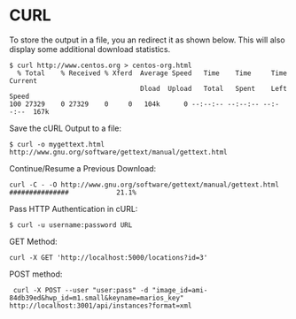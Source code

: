 # CURL

To store the output in a file, you an redirect it as shown below. This will also display some additional download statistics.

```
$ curl http://www.centos.org > centos-org.html
  % Total    % Received % Xferd  Average Speed   Time    Time     Time  Current
                                 Dload  Upload   Total   Spent    Left  Speed
100 27329    0 27329    0     0   104k      0 --:--:-- --:--:-- --:--:--  167k
```

Save the cURL Output to a file:

```
$ curl -o mygettext.html http://www.gnu.org/software/gettext/manual/gettext.html
```

Continue/Resume a Previous Download:
```
curl -C - -O http://www.gnu.org/software/gettext/manual/gettext.html
###############            21.1%
```

Pass HTTP Authentication in cURL:
```
$ curl -u username:password URL
```

GET Method:
```
curl -X GET 'http://localhost:5000/locations?id=3'
```

POST method:
```
 curl -X POST --user "user:pass" -d "image_id=ami-84db39ed&hwp_id=m1.small&keyname=marios_key"  http://localhost:3001/api/instances?format=xml 
```